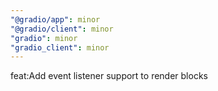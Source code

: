 ```yaml
---
"@gradio/app": minor
"@gradio/client": minor
"gradio": minor
"gradio_client": minor
---
```


feat:Add event listener support to render blocks
